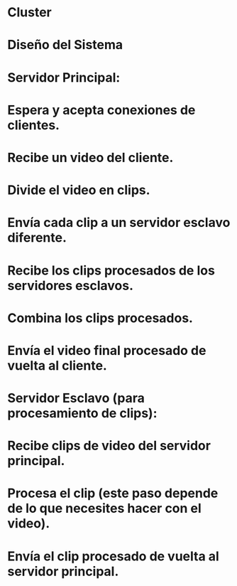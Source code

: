 # Cluster
# Diseño del Sistema
# Servidor Principal:

# Espera y acepta conexiones de clientes.
# Recibe un video del cliente.
# Divide el video en clips.
# Envía cada clip a un servidor esclavo diferente.
# Recibe los clips procesados de los servidores esclavos.
# Combina los clips procesados.
# Envía el video final procesado de vuelta al cliente.
# Servidor Esclavo (para procesamiento de clips):

# Recibe clips de video del servidor principal.
# Procesa el clip (este paso depende de lo que necesites hacer con el video).
# Envía el clip procesado de vuelta al servidor principal.